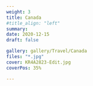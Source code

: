 ```yaml
---
weight: 3
title: Canada
#title_align: "left"
summary:  
date: 2020-12-15
draft: false

gallery: gallery/Travel/Canada
files: "*.jpg"
cover: KR4A2823-Edit.jpg
coverPos: 35%

---
```

